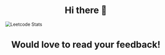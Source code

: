 <h1 align="center">Hi there 🙂</h1>

![Leetcode Stats](https://leetcard.jacoblin.cool/trubyroid?theme=nord)
<h1 align="center"> Would love to read your feedback! </h1>
